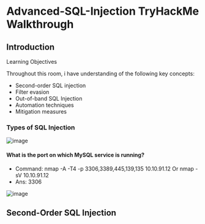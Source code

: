 # Advanced-SQL-Injection TryHackMe Walkthrough

## Introduction

Learning Objectives

﻿Throughout this room, i have understanding of the following key concepts:
- Second-order SQL injection 
- Filter evasion
- Out-of-band SQL Injection
- Automation techniques
- Mitigation measures

### Types of SQL Injection

![image](https://github.com/user-attachments/assets/810042d7-dec1-4195-bec5-35248cb1ee5d)


#### What is the port on which MySQL service is running?
- Command: nmap -A -T4 -p 3306,3389,445,139,135 10.10.91.12    Or nmap -sV 10.10.91.12
- Ans: 3306

![image](https://github.com/user-attachments/assets/7d3c879c-44b0-4551-bfc7-6b2c8f82ff2f)


## Second-Order SQL Injection




